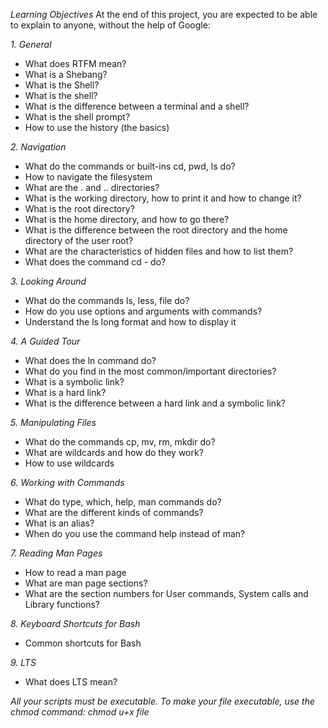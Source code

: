*Learning Objectives*
At the end of this project, you are expected to be able to explain to anyone, without the help of Google:

*1. General*
- What does RTFM mean?
- What is a Shebang?
- What is the Shell?
- What is the shell?
- What is the difference between a terminal and a shell?
- What is the shell prompt?
- How to use the history (the basics)

*2. Navigation*
- What do the commands or built-ins cd, pwd, ls do?
- How to navigate the filesystem
- What are the . and .. directories?
- What is the working directory, how to print it and how to change it?
- What is the root directory?
- What is the home directory, and how to go there?
- What is the difference between the root directory and the home directory of the user root?
- What are the characteristics of hidden files and how to list them?
- What does the command cd - do?

*3. Looking Around*
- What do the commands ls, less, file do?
- How do you use options and arguments with commands?
- Understand the ls long format and how to display it

*4. A Guided Tour*
- What does the ln command do?
- What do you find in the most common/important directories?
- What is a symbolic link?
- What is a hard link?
- What is the difference between a hard link and a symbolic link?

*5. Manipulating Files*
- What do the commands cp, mv, rm, mkdir do?
- What are wildcards and how do they work?
- How to use wildcards

*6. Working with Commands*
- What do type, which, help, man commands do?
- What are the different kinds of commands?
- What is an alias?
- When do you use the command help instead of man?

*7. Reading Man Pages*
- How to read a man page
- What are man page sections?
- What are the section numbers for User commands, System calls and Library functions?

*8. Keyboard Shortcuts for Bash*
- Common shortcuts for Bash

*9. LTS*
- What does LTS mean?

*All your scripts must be executable. To make your file executable, use the chmod command: chmod u+x file*
